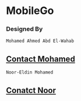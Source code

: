 # MobileGo
### Designed By 

`Mohamed Ahmed Abd El-Wahab`
## [Contact Mohamed](https://www.linkedin.com/in/0xmohomiester/) 

`Noor-Eldin Mohamed`
## [Conatct Noor](https://www.linkedin.com/in/noor-eldin-mohamed-81b004248/) 

